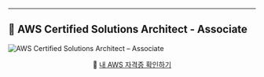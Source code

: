 <br><br><br> <!-- 화면 아래로 내리기 위한 공백 -->

---

## 📜 AWS Certified Solutions Architect - Associate

![AWS Certified Solutions Architect – Associate](https://github.com/yourusername/yourusername/blob/main/aws-saa-badge.png)


<p align="center">
  🔗 <a href="https://www.credly.com/badges/8ce9f942-a01a-44f1-a84d-d47dabee0c75/public_url">내 AWS 자격증 확인하기</a>
</p>
